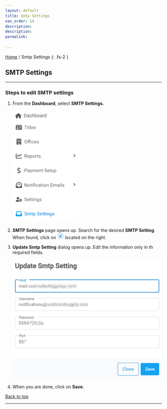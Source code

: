 ```yaml
---
layout: default
title: Smtp Settings
nav_order: 14
description: 
description: 
permalink: 

---
```


[Home](https://biijuwa.github.io/eckb/) / Smtp Settings
{: .fs-2 }

## SMTP Settings

---

### Steps to edit SMTP settings

1. From the **Dashboard**, select **SMTP Settings.**

   ![smtp_dashboard](../../images/smtpsettings/smtp_dashboard.png)

2. **SMTP Settings** page opens up. Search for the desired **SMTP Setting**. When found, click on ![smtp_setting_edit](../../images/buttons/ccheck.png) located on the right.

3. **Update Smtp Setting** dialog opens up. Edit the information only in th required fields.

   ![update_smtp](../../images/smtpsettings/smtp_update.png)

4. When you are done, click on **Save.**

<a href="#top" id="back-to-top">Back to top</a>

---
